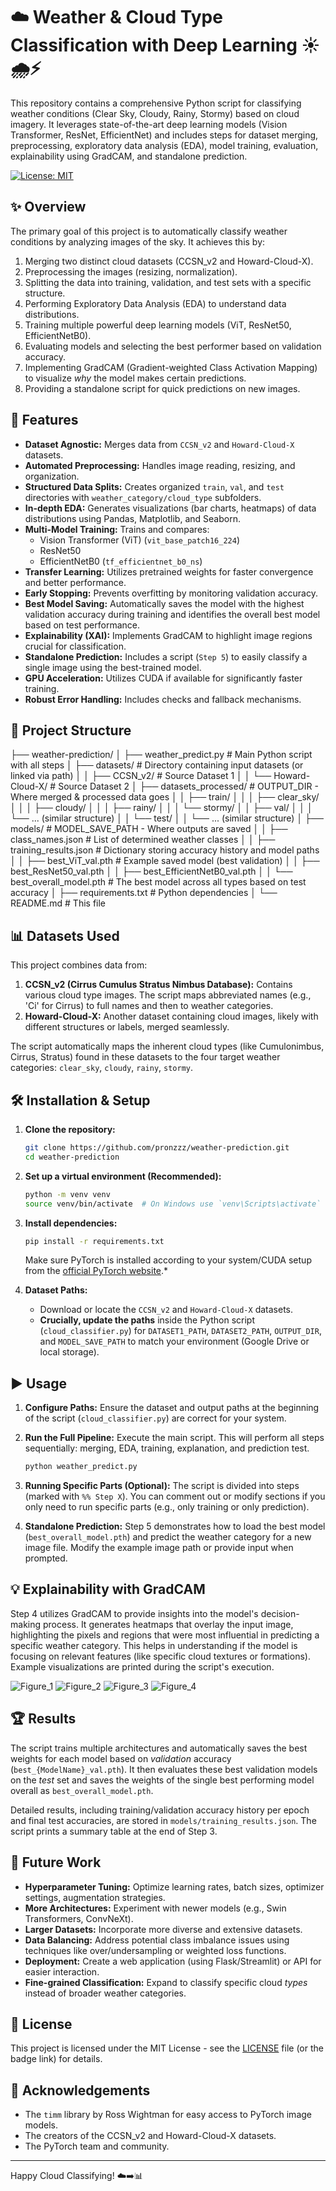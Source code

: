 # ☁️ Weather & Cloud Type Classification with Deep Learning ☀️🌧️⚡

This repository contains a comprehensive Python script for classifying weather conditions (Clear Sky, Cloudy, Rainy, Stormy) based on cloud imagery. It leverages state-of-the-art deep learning models (Vision Transformer, ResNet, EfficientNet) and includes steps for dataset merging, preprocessing, exploratory data analysis (EDA), model training, evaluation, explainability using GradCAM, and standalone prediction.

[![License: MIT](https://img.shields.io/badge/License-MIT-yellow.svg)](https://opensource.org/licenses/MIT)

## ✨ Overview

The primary goal of this project is to automatically classify weather conditions by analyzing images of the sky. It achieves this by:

1.  Merging two distinct cloud datasets (CCSN_v2 and Howard-Cloud-X).
2.  Preprocessing the images (resizing, normalization).
3.  Splitting the data into training, validation, and test sets with a specific structure.
4.  Performing Exploratory Data Analysis (EDA) to understand data distributions.
5.  Training multiple powerful deep learning models (ViT, ResNet50, EfficientNetB0).
6.  Evaluating models and selecting the best performer based on validation accuracy.
7.  Implementing GradCAM (Gradient-weighted Class Activation Mapping) to visualize *why* the model makes certain predictions.
8.  Providing a standalone script for quick predictions on new images.

## 🚀 Features

*   **Dataset Agnostic:** Merges data from `CCSN_v2` and `Howard-Cloud-X` datasets.
*   **Automated Preprocessing:** Handles image reading, resizing, and organization.
*   **Structured Data Splits:** Creates organized `train`, `val`, and `test` directories with `weather_category/cloud_type` subfolders.
*   **In-depth EDA:** Generates visualizations (bar charts, heatmaps) of data distributions using Pandas, Matplotlib, and Seaborn.
*   **Multi-Model Training:** Trains and compares:
    *   Vision Transformer (ViT) (`vit_base_patch16_224`)
    *   ResNet50
    *   EfficientNetB0 (`tf_efficientnet_b0_ns`)
*   **Transfer Learning:** Utilizes pretrained weights for faster convergence and better performance.
*   **Early Stopping:** Prevents overfitting by monitoring validation accuracy.
*   **Best Model Saving:** Automatically saves the model with the highest validation accuracy during training and identifies the overall best model based on test performance.
*   **Explainability (XAI):** Implements GradCAM to highlight image regions crucial for classification.
*   **Standalone Prediction:** Includes a script (`Step 5`) to easily classify a single image using the best-trained model.
*   **GPU Acceleration:** Utilizes CUDA if available for significantly faster training.
*   **Robust Error Handling:** Includes checks and fallback mechanisms.

## 📁 Project Structure
├── weather-prediction/
│ ├── weather_predict.py # Main Python script with all steps
│ ├── datasets/ # Directory containing input datasets (or linked via path)
│ │ ├── CCSN_v2/ # Source Dataset 1
│ │ └── Howard-Cloud-X/ # Source Dataset 2
│ ├── datasets_processed/ # OUTPUT_DIR - Where merged & processed data goes
│ │ ├── train/
│ │ │ ├── clear_sky/
│ │ │ ├── cloudy/
│ │ │ ├── rainy/
│ │ │ └── stormy/
│ │ ├── val/
│ │ │ └── ... (similar structure)
│ │ └── test/
│ │ └── ... (similar structure)
│ ├── models/ # MODEL_SAVE_PATH - Where outputs are saved
│ │ ├── class_names.json # List of determined weather classes
│ │ ├── training_results.json # Dictionary storing accuracy history and model paths
│ │ ├── best_ViT_val.pth # Example saved model (best validation)
│ │ ├── best_ResNet50_val.pth
│ │ ├── best_EfficientNetB0_val.pth
│ │ └── best_overall_model.pth # The best model across all types based on test accuracy
│ ├── requirements.txt # Python dependencies
│ └── README.md # This file

## 📊 Datasets Used

This project combines data from:

1.  **CCSN_v2 (Cirrus Cumulus Stratus Nimbus Database):** Contains various cloud type images. The script maps abbreviated names (e.g., 'Ci' for Cirrus) to full names and then to weather categories.
2.  **Howard-Cloud-X:** Another dataset containing cloud images, likely with different structures or labels, merged seamlessly.

The script automatically maps the inherent cloud types (like Cumulonimbus, Cirrus, Stratus) found in these datasets to the four target weather categories: `clear_sky`, `cloudy`, `rainy`, `stormy`.

## 🛠️ Installation & Setup

1.  **Clone the repository:**
    ```bash
    git clone https://github.com/pronzzz/weather-prediction.git
    cd weather-prediction
    ```

2.  **Set up a virtual environment (Recommended):**
    ```bash
    python -m venv venv
    source venv/bin/activate  # On Windows use `venv\Scripts\activate`
    ```

3.  **Install dependencies:**
    ```bash
    pip install -r requirements.txt
    ```
    Make sure PyTorch is installed according to your system/CUDA setup from the [official PyTorch website](https://pytorch.org/).*

4.  **Dataset Paths:**
    *   Download or locate the `CCSN_v2` and `Howard-Cloud-X` datasets.
    *   **Crucially, update the paths** inside the Python script (`cloud_classifier.py`) for `DATASET1_PATH`, `DATASET2_PATH`, `OUTPUT_DIR`, and `MODEL_SAVE_PATH` to match your environment (Google Drive or local storage).

## ▶️ Usage

1.  **Configure Paths:** Ensure the dataset and output paths at the beginning of the script (`cloud_classifier.py`) are correct for your system.

2.  **Run the Full Pipeline:** Execute the main script. This will perform all steps sequentially: merging, EDA, training, explanation, and prediction test.
    ```bash
    python weather_predict.py
    ```

3.  **Running Specific Parts (Optional):** The script is divided into steps (marked with `%% Step X`). You can comment out or modify sections if you only need to run specific parts (e.g., only training or only prediction).

4.  **Standalone Prediction:** Step 5 demonstrates how to load the best model (`best_overall_model.pth`) and predict the weather category for a new image file. Modify the example image path or provide input when prompted.

## 💡 Explainability with GradCAM

Step 4 utilizes GradCAM to provide insights into the model's decision-making process. It generates heatmaps that overlay the input image, highlighting the pixels and regions that were most influential in predicting a specific weather category. This helps in understanding if the model is focusing on relevant features (like specific cloud textures or formations). Example visualizations are printed during the script's execution.

![Figure_1](https://github.com/user-attachments/assets/c419eb91-5ec5-4527-ae3c-d1fc151c6984)
![Figure_2](https://github.com/user-attachments/assets/414e9957-d881-4e93-9f33-bb7d76a77218)
![Figure_3](https://github.com/user-attachments/assets/4c9752c0-0164-4bb3-a026-bcdfaf1202ca)
![Figure_4](https://github.com/user-attachments/assets/99a67415-dbb6-45c7-a96a-6fd9556917e4)

## 🏆 Results

The script trains multiple architectures and automatically saves the best weights for each model based on *validation* accuracy (`best_{ModelName}_val.pth`). It then evaluates these best validation models on the *test* set and saves the weights of the single best performing model overall as `best_overall_model.pth`.

Detailed results, including training/validation accuracy history per epoch and final test accuracies, are stored in `models/training_results.json`. The script prints a summary table at the end of Step 3.

## 🔮 Future Work

*   **Hyperparameter Tuning:** Optimize learning rates, batch sizes, optimizer settings, augmentation strategies.
*   **More Architectures:** Experiment with newer models (e.g., Swin Transformers, ConvNeXt).
*   **Larger Datasets:** Incorporate more diverse and extensive datasets.
*   **Data Balancing:** Address potential class imbalance issues using techniques like over/undersampling or weighted loss functions.
*   **Deployment:** Create a web application (using Flask/Streamlit) or API for easier interaction.
*   **Fine-grained Classification:** Expand to classify specific cloud *types* instead of broader weather categories.

## 📜 License

This project is licensed under the MIT License - see the [LICENSE](LICENSE) file (or the badge link) for details.

## 🙏 Acknowledgements

*   The `timm` library by Ross Wightman for easy access to PyTorch image models.
*   The creators of the CCSN_v2 and Howard-Cloud-X datasets.
*   The PyTorch team and community.

---

Happy Cloud Classifying! ☁️➡️📊
